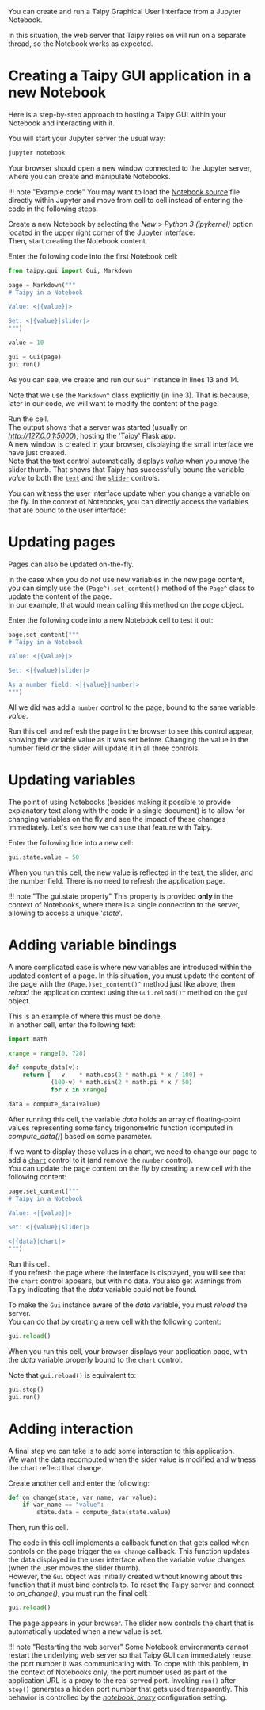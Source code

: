 You can create and run a Taipy Graphical User Interface from a Jupyter Notebook.

In this situation, the web server that Taipy relies on will run on a separate thread,
so the Notebook works as expected.

# Creating a Taipy GUI application in a new Notebook

Here is a step-by-step approach to hosting a Taipy GUI within your Notebook
and interacting with it.

You will start your Jupyter server the usual way:
```py
jupyter notebook
```
Your browser should open a new window connected to the Jupyter server, where you can create
and manipulate Notebooks.

!!! note "Example code"
    You may want to load the [Notebook source](gui/gui_example.ipynb) file directly within
    Jupyter and move from cell to cell instead of entering the code in the following
    steps.

Create a new Notebook by selecting the *New* > *Python 3 (ipykernel)* option located
in the upper right corner of the Jupyter interface.<br/>
Then, start creating the Notebook content.

Enter the following code into the first Notebook cell:
```py title="Cell [1]" linenums="1"
from taipy.gui import Gui, Markdown

page = Markdown("""
# Taipy in a Notebook

Value: <|{value}|>

Set: <|{value}|slider|>
""")

value = 10

gui = Gui(page)
gui.run()
```

As you can see, we create and run our `Gui^` instance in lines 13 and 14.

Note that we use the `Markdown^` class explicitly (in line 3). That is because, later in our code,
we will want to modify the content of the page.

Run the cell.<br/>
The output shows that a server was started (usually on *http://127.0.0.1:5000*),
hosting the 'Taipy' Flask app.<br/>
A new window is created in your browser, displaying the small interface we have just created.<br/>
Note that the text control automatically displays *value* when you move the slider thumb. That
shows that Taipy has successfully bound the variable *value* to both the
[`text`](../../refmans/gui/viselements/generic/text.md) and the
[`slider`](../../refman/gui/viselements/generic/slider.md) controls.

You can witness the user interface update when you change a variable on the fly. In the context of
Notebooks, you can directly access the variables that are bound to the user interface:

# Updating pages

Pages can also be updated on-the-fly.

In the case when you do *not* use new variables in the new page content, you can simply use the
`(Page^).set_content()` method of the `Page^` class to update the content of the page.<br/>
In our example, that would mean calling this method on the *page* object.

Enter the following code into a new Notebook cell to test it out:

```py title="Cell [2]"
page.set_content("""
# Taipy in a Notebook

Value: <|{value}|>

Set: <|{value}|slider|>

As a number field: <|{value}|number|>
""")
```

All we did was add a `number` control to the page, bound to the same variable *value*.

Run this cell and refresh the page in the browser to see this control appear, showing the variable
value as it was set before. Changing the value in the number field or the slider will update it in
all three controls.

# Updating variables

The point of using Notebooks (besides making it possible to provide explanatory text along with the
code in a single document) is to allow for changing variables on the fly and see the impact of
these changes immediately. Let's see how we can use that feature with Taipy.

Enter the following line into a new cell:
```py title="Cell [3]"
gui.state.value = 50
```
When you run this cell, the new value is reflected in the text, the slider, and the number field.
There is no need to refresh the application page.

!!! note "The gui.state property"
    This property is provided **only** in the context of Notebooks, where there is a single
    connection to the server, allowing to access a unique '*state*'.

# Adding variable bindings

A more complicated case is where new variables are introduced within the updated content of a page.
In this situation, you must update the content of the page with the `(Page.)set_content()^` method
just like above, then *reload* the application context using the `Gui.reload()^` method on the
*gui* object.

This is an example of where this must be done.<br>
In another cell, enter the following text:

```py title="Cell [4]"
import math

xrange = range(0, 720)

def compute_data(v):
    return [   v    * math.cos(2 * math.pi * x / 100) +
            (100-v) * math.sin(2 * math.pi * x / 50)
            for x in xrange]

data = compute_data(value)
```

After running this cell, the variable *data* holds an array of floating-point values representing
some fancy trigonometric function (computed in *compute_data()*) based on some parameter.

If we want to display these values in a chart, we need to change our page to add a
[`chart`](../../refmans/gui/viselements/generic/chart.md) control to it (and remove the
`number` control).<br/>
You can update the page content on the fly by creating a new cell with the following content:
```py title="Cell [5]"
page.set_content("""
# Taipy in a Notebook

Value: <|{value}|>

Set: <|{value}|slider|>

<|{data}|chart|>
""")
```

Run this cell.<br/>
If you refresh the page where the interface is displayed, you will see that the `chart` control
appears, but with no data. You also get warnings from Taipy indicating that the *data* variable
could not be found.

To make the `Gui` instance aware of the *data* variable, you must *reload* the server.<br/>
You can do that by creating a new cell with the following content:
```py title="Cell [6]"
gui.reload()
```
When you run this cell, your browser displays your application page, with the *data* variable
properly bound to the `chart` control.

Note that `gui.reload()` is equivalent to:
```py
gui.stop()
gui.run()
```

# Adding interaction

A final step we can take is to add some interaction to this application.<br/>
We want the data recomputed when the sider value is modified and witness the chart reflect that
change.

Create another cell and enter the following:

```py title="Cell [7]"
def on_change(state, var_name, var_value):
    if var_name == "value":
        state.data = compute_data(state.value)
```
Then, run this cell.

The code in this cell implements a callback function that gets called when controls on the page
trigger the `on_change` callback. This function updates the data displayed in the user
interface when the variable *value* changes (when the user moves the slider thumb).<br/>
However, the `Gui` object was initially created without knowing about this function that it must
bind controls to. To reset the Taipy server and connect to *on_change()*, you must run the final
cell:

```py title="Cell [8]"
gui.reload()
```

The page appears in your browser. The slider now controls the chart that is automatically updated
when a new value is set.

!!! note "Restarting the web server"
    Some Notebook environments cannot restart the underlying web server so that Taipy GUI
    can immediately reuse the port number it was communicating with. To cope with this problem, in
    the context of Notebooks only, the port number used as part of the application URL is a
    proxy to the real served port. Invoking `run()` after `stop()` generates a hidden port
    number that gets used transparently. This behavior is controlled by the
    [*notebook_proxy*](../advanced_features/configuration/gui-config.md#p-notebook_proxy) configuration setting.
